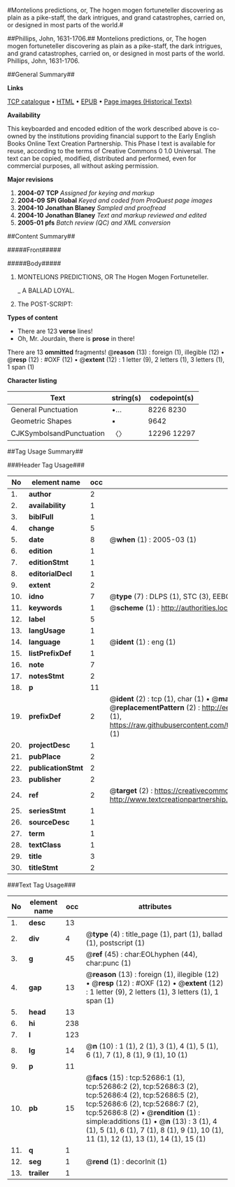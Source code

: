 #Montelions predictions, or, The hogen mogen fortuneteller discovering as plain as a pike-staff, the dark intrigues, and grand catastrophes, carried on, or designed in most parts of the world.#

##Phillips, John, 1631-1706.##
Montelions predictions, or, The hogen mogen fortuneteller discovering as plain as a pike-staff, the dark intrigues, and grand catastrophes, carried on, or designed in most parts of the world.
Phillips, John, 1631-1706.

##General Summary##

**Links**

[TCP catalogue](http://www.ota.ox.ac.uk/tcp/)  • 
[HTML](http://tei.it.ox.ac.uk/tcp/Texts-HTML/free/A70/A70611.html)  • 
[EPUB](http://tei.it.ox.ac.uk/tcp/Texts-EPUB/free/A70/A70611.epub) • 
[Page images (Historical Texts)](https://data.historicaltexts.jisc.ac.uk/view?pubId=eebo-12027880e&pageId=eebo-12027880e-52686-1)

**Availability**

This keyboarded and encoded edition of the
	       work described above is co-owned by the institutions
	       providing financial support to the Early English Books
	       Online Text Creation Partnership. This Phase I text is
	       available for reuse, according to the terms of Creative
	       Commons 0 1.0 Universal. The text can be copied,
	       modified, distributed and performed, even for
	       commercial purposes, all without asking permission.

**Major revisions**

1. __2004-07__ __TCP__ *Assigned for keying and markup*
1. __2004-09__ __SPi Global__ *Keyed and coded from ProQuest page images*
1. __2004-10__ __Jonathan Blaney__ *Sampled and proofread*
1. __2004-10__ __Jonathan Blaney__ *Text and markup reviewed and edited*
1. __2005-01__ __pfs__ *Batch review (QC) and XML conversion*

##Content Summary##

#####Front#####

#####Body#####

1. MONTELIONS PREDICTIONS, OR The Hogen Mogen Fortuneteller.

    _ A BALLAD LOYAL.

1. The POST-SCRIPT:

**Types of content**

  * There are 123 **verse** lines!
  * Oh, Mr. Jourdain, there is **prose** in there!

There are 13 **ommitted** fragments! 
 @__reason__ (13) : foreign (1), illegible (12)  •  @__resp__ (12) : #OXF (12)  •  @__extent__ (12) : 1 letter (9), 2 letters (1), 3 letters (1), 1 span (1)

**Character listing**


|Text|string(s)|codepoint(s)|
|---|---|---|
|General Punctuation|•…|8226 8230|
|Geometric Shapes|▪|9642|
|CJKSymbolsandPunctuation|〈〉|12296 12297|

##Tag Usage Summary##

###Header Tag Usage###

|No|element name|occ|attributes|
|---|---|---|---|
|1.|__author__|2||
|2.|__availability__|1||
|3.|__biblFull__|1||
|4.|__change__|5||
|5.|__date__|8| @__when__ (1) : 2005-03 (1)|
|6.|__edition__|1||
|7.|__editionStmt__|1||
|8.|__editorialDecl__|1||
|9.|__extent__|2||
|10.|__idno__|7| @__type__ (7) : DLPS (1), STC (3), EEBO-CITATION (1), OCLC (1), VID (1)|
|11.|__keywords__|1| @__scheme__ (1) : http://authorities.loc.gov/ (1)|
|12.|__label__|5||
|13.|__langUsage__|1||
|14.|__language__|1| @__ident__ (1) : eng (1)|
|15.|__listPrefixDef__|1||
|16.|__note__|7||
|17.|__notesStmt__|2||
|18.|__p__|11||
|19.|__prefixDef__|2| @__ident__ (2) : tcp (1), char (1)  •  @__matchPattern__ (2) : ([0-9\-]+):([0-9IVX]+) (1), (.+) (1)  •  @__replacementPattern__ (2) : http://eebo.chadwyck.com/downloadtiff?vid=$1&page=$2 (1), https://raw.githubusercontent.com/textcreationpartnership/Texts/master/tcpchars.xml#$1 (1)|
|20.|__projectDesc__|1||
|21.|__pubPlace__|2||
|22.|__publicationStmt__|2||
|23.|__publisher__|2||
|24.|__ref__|2| @__target__ (2) : https://creativecommons.org/publicdomain/zero/1.0/ (1), http://www.textcreationpartnership.org/docs/. (1)|
|25.|__seriesStmt__|1||
|26.|__sourceDesc__|1||
|27.|__term__|1||
|28.|__textClass__|1||
|29.|__title__|3||
|30.|__titleStmt__|2||


###Text Tag Usage###

|No|element name|occ|attributes|
|---|---|---|---|
|1.|__desc__|13||
|2.|__div__|4| @__type__ (4) : title_page (1), part (1), ballad (1), postscript (1)|
|3.|__g__|45| @__ref__ (45) : char:EOLhyphen (44), char:punc (1)|
|4.|__gap__|13| @__reason__ (13) : foreign (1), illegible (12)  •  @__resp__ (12) : #OXF (12)  •  @__extent__ (12) : 1 letter (9), 2 letters (1), 3 letters (1), 1 span (1)|
|5.|__head__|13||
|6.|__hi__|238||
|7.|__l__|123||
|8.|__lg__|14| @__n__ (10) : 1 (1), 2 (1), 3 (1), 4 (1), 5 (1), 6 (1), 7 (1), 8 (1), 9 (1), 10 (1)|
|9.|__p__|11||
|10.|__pb__|15| @__facs__ (15) : tcp:52686:1 (1), tcp:52686:2 (2), tcp:52686:3 (2), tcp:52686:4 (2), tcp:52686:5 (2), tcp:52686:6 (2), tcp:52686:7 (2), tcp:52686:8 (2)  •  @__rendition__ (1) : simple:additions (1)  •  @__n__ (13) : 3 (1), 4 (1), 5 (1), 6 (1), 7 (1), 8 (1), 9 (1), 10 (1), 11 (1), 12 (1), 13 (1), 14 (1), 15 (1)|
|11.|__q__|1||
|12.|__seg__|1| @__rend__ (1) : decorInit (1)|
|13.|__trailer__|1||
